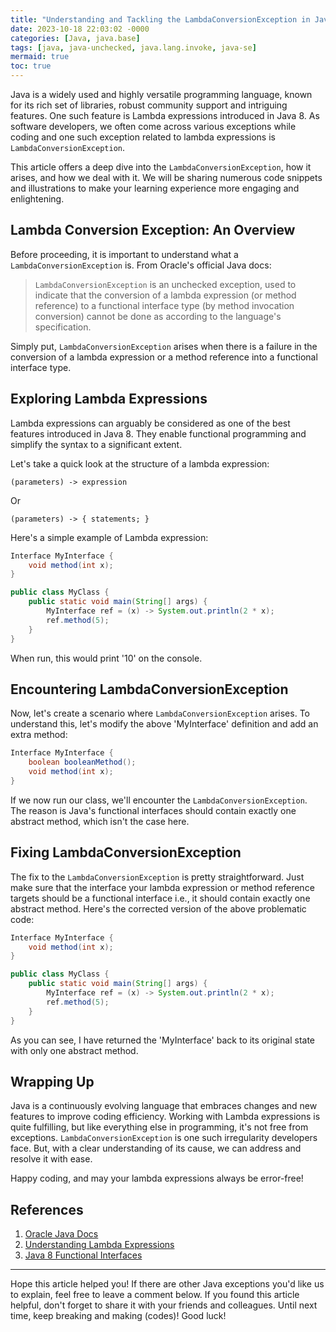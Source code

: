```yaml
---
title: "Understanding and Tackling the LambdaConversionException in Java"
date: 2023-10-18 22:03:02 -0000
categories: [Java, java.base]
tags: [java, java-unchecked, java.lang.invoke, java-se]
mermaid: true
toc: true
---
```



Java is a widely used and highly versatile programming language, known for its rich set of libraries, robust community support and intriguing features. One such feature is Lambda expressions introduced in Java 8. As software developers, we often come across various exceptions while coding and one such exception related to lambda expressions is `LambdaConversionException`. 

This article offers a deep dive into the `LambdaConversionException`, how it arises, and how we deal with it. We will be sharing numerous code snippets and illustrations to make your learning experience more engaging and enlightening.

## Lambda Conversion Exception: An Overview

Before proceeding, it is important to understand what a `LambdaConversionException` is. From Oracle's official Java docs:

> `LambdaConversionException` is an unchecked exception, used to indicate that the conversion of a lambda expression (or method reference) to a functional interface type (by method invocation conversion) cannot be done as according to the language's specification.

Simply put, `LambdaConversionException` arises when there is a failure in the conversion of a lambda expression or a method reference into a functional interface type. 

## Exploring Lambda Expressions

Lambda expressions can arguably be considered as one of the best features introduced in Java 8. They enable functional programming and simplify the syntax to a significant extent. 

Let's take a quick look at the structure of a lambda expression:
```
(parameters) -> expression 
```
Or
```
(parameters) -> { statements; }
```

Here's a simple example of Lambda expression:
```java
Interface MyInterface {
    void method(int x);
}

public class MyClass {
    public static void main(String[] args) { 
        MyInterface ref = (x) -> System.out.println(2 * x);
        ref.method(5);
    }
}
```
When run, this would print '10' on the console.

## Encountering LambdaConversionException

Now, let's create a scenario where `LambdaConversionException` arises. To understand this, let's modify the above 'MyInterface' definition and add an extra method:

```java
Interface MyInterface {
    boolean booleanMethod();
    void method(int x);
}
```
If we now run our class, we'll encounter the `LambdaConversionException`. The reason is Java's functional interfaces should contain exactly one abstract method, which isn't the case here.

## Fixing LambdaConversionException

The fix to the `LambdaConversionException` is pretty straightforward. Just make sure that the interface your lambda expression or method reference targets should be a functional interface i.e., it should contain exactly one abstract method. Here's the corrected version of the above problematic code:

```java
Interface MyInterface {
    void method(int x);
}

public class MyClass {
    public static void main(String[] args) { 
        MyInterface ref = (x) -> System.out.println(2 * x);
        ref.method(5);
    }
}
```
As you can see, I have returned the 'MyInterface' back to its original state with only one abstract method. 

## Wrapping Up

Java is a continuously evolving language that embraces changes and new features to improve coding efficiency. Working with Lambda expressions is quite fulfilling, but like everything else in programming, it's not free from exceptions. `LambdaConversionException` is one such irregularity developers face. But, with a clear understanding of its cause, we can address and resolve it with ease. 

Happy coding, and may your lambda expressions always be error-free!

## References
1. [Oracle Java Docs](https://docs.oracle.com/javase/8/docs/api/java/lang/invoke/LambdaConversionException.html)
2. [Understanding Lambda Expressions](https://www.oracle.com/corporate/features/understand-java-8-lambda-expressions.html)
3. [Java 8 Functional Interfaces](https://www.baeldung.com/java-8-functional-interfaces)

---------------
Hope this article helped you! If there are other Java exceptions you'd like us to explain, feel free to leave a comment below. If you found this article helpful, don't forget to share it with your friends and colleagues. Until next time, keep breaking and making (codes)! Good luck!